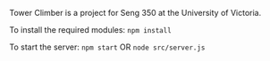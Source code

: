 Tower Climber is a project for Seng 350 at the University of Victoria.

To install the required modules:
``npm install``

To start the server:
``npm start``
OR
``node src/server.js``
